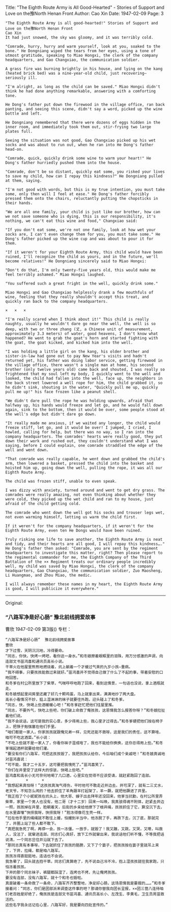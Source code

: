 Title: "The Eighth Route Army is All Good-Hearted" - Stories of Support and Love on the豫North Henan Front
Author: Cao Xin
Date: 1947-02-09
Page: 3

	"The Eighth Route Army is all good-hearted!" Stories of Support and Love on the豫North Henan Front
	Cao Xin
	It had just snowed, the sky was gloomy, and it was terribly cold.

	"Comrade, hurry, hurry and warm yourself, look at you, soaked to the bone." He Dongniang wiped the tears from her eyes, using a tone of utmost gratitude, speaking to Miao Hongxi, the clerk of the company headquarters, and Gao Changxiao, the communication soldier.

	A grass fire was burning brightly in his house, and lying on the kang (heated brick bed) was a nine-year-old child, just recovering—seriously ill.

	"I'm alright, as long as the child can be saved." Miao Hongxi didn't think he had done anything remarkable, answering with a comforting tone.

	He Dong's father put down the firewood in the village office, ran back panting, and seeing this scene, didn't say a word, picked up the wine bottle and left.

	He Dongniang remembered that there were dozens of eggs hidden in the inner room, and immediately took them out, stir-frying two large plates full.

	Seeing the situation was not good, Gao Changxiao picked up his wet socks and was about to run out, when he ran into He Dong's father head-on.

	"Comrade, quick, quickly drink some wine to warm your heart!" He Dong's father hurriedly pushed them into the house.

	"Comrade, don't be so distant, quickly eat some, you risked your lives to save my child, how can I repay this kindness?" He Dongniang pulled at them, saying.

	"I'm not good with words, but this is my true intention, you must take some, only then will I feel at ease." He Dong's father forcibly pressed them onto the chairs, reluctantly putting the chopsticks in their hands.

	"We are all one family, your child is just like our brother, how can we not save someone who is dying, this is our responsibility, it's nothing, we can't eat this wine and food," Changxiao said:

	"If you don't eat some, we're not one family, look at how wet your socks are, I can't even change them for you, you must take some." He Dong's father picked up the wine cup and was about to pour it for them.

	"If it weren't for your Eighth Route Army, this child would have been ruined, I'll recognize the child as yours, and in the future, we'll become relatives!" He Dongniang sincerely said to Miao Hongxi:

	"Don't do that, I'm only twenty-five years old, this would make me feel terribly ashamed." Miao Hongxi laughed.

	"You suffered such a great fright in the well, quickly drink some."

	Miao Hongxi and Gao Changxiao helplessly drank a few mouthfuls of wine, feeling that they really shouldn't accept this treat, and quickly ran back to the company headquarters.

	×	×	×

	"I'm really scared when I think about it!" This child is really naughty, usually he wouldn't dare go near the well, the well is so deep, with two or three zhang (丈, a Chinese unit of measurement, approximately 3.3 meters) of water, good heavens, I don't know what happened? He went to grab the goat's horn and started fighting with the goat, the goat kicked, and kicked him into the well.

	"I was holding a little girl on the kang, his older brother and sister-in-law had gone out to pay New Year's visits and hadn't returned yet, his father was doing labor service, getting firewood in the village office, there wasn't a single man at home, his second brother (only twelve years old) came back and shouted, I was really so frightened that my soul left my body, I quickly went to the well and looked, the child had fallen into the well, face up, the neighbors in the back street lowered a well rope for him, the child grabbed it, so he didn't sink, shouting in the water, "Quickly pull me up, quickly pull me up!" his face frozen like a peanut shell.

	"We didn't dare pull the rope he was holding upwards, afraid that halfway up, his hands would freeze and let go, and he would fall down again, sink to the bottom, then it would be over, some people stood at the well's edge but didn't dare go down.

	"It really made me anxious, if we waited any longer, the child would freeze stiff, let go, and it would be over! I jumped, I cried, I howled, calling for help, but there was no way, so I ran into the company headquarters. The comrades' hearts were really good, they put down their work and rushed out, they couldn't understand what I was saying, before I could explain, one comrade straddled the edge of the well and went down.

	"That comrade was really capable, he went down and grabbed the child's arm, then lowered a basket, pressed the child into the basket and hoisted him up, going down the well, pulling the rope, it was all our Eighth Route Army.

	The child was frozen stiff, unable to even speak.

	I was dizzy with anxiety, turned around and went to get dry grass. The comrades were really amazing, not even thinking about whether they were cold, they picked up the wet child and ran to my house, just afraid of the child getting cold.

	The comrade who went down the well got his socks and trouser legs wet, not even warming himself, letting us warm the child first.

	If it weren't for the company headquarters, if it weren't for the Eighth Route Army, even ten He Dongs would have been ruined.

	Truly risking one life to save another, the Eighth Route Army is neat and tidy, and their hearts are all good, I will repay this kindness…." He Dong's father then asked: "Comrade, you are sent by the regiment headquarters to investigate this matter, right? Then please report to the regimental commander for me, the Eighth Company of the Third Battalion of the ×× Regiment treats our ordinary people incredibly well, my child was saved by Miao Hongxi, the clerk of the company headquarters, Gao Changxiao, the communication soldier, Zuo Maosheng, Li Huangmao, and Zhou Miao, the medic.

	I will always remember these names in my heart, the Eighth Route Army is good, I will publicize it everywhere."



<hr /> 

Original: 


### “八路军净是好心肠”  豫北前线拥爱故事
曹欣
1947-02-09
第3版()
专栏：

    “八路军净是好心肠”  豫北前线拥爱故事
    曹欣
    才下过雪，天阴沉沉地，冷得要命。
    “同志，你快，快烤一烤吧，看你这一身水。”和冬娘擦着眼眶里的泪珠，用万分感激的声调，向连部文书苗鸿喜和通讯员高长小说。
    干草火在他屋里熊熊地燃烧着，炕上躺着一个才缓过气来的九岁小孩—重病。
    “我不碍事，只要孩孩能救过来就好。”苗鸿喜并不觉得自己做了什么了不起的事，带着安慰的口吻回答。
    和冬爹在村公所里放下了柴草，气喘呼呼地跑了回来，看到这情景，一句话也没说，拿上酒瓶就走。
    和冬娘想起里间房里还藏了好几十颗鸡蛋，马上就拿出来，满满地炒了两大盘。
    高长小看情况不妙，掂上湿淋淋的袜子就要往外跑，迎头碰上了和冬爹。
    “同志，快，快喝上些酒暖暖心吧！”和冬爹赶忙把他们往屋里推。
    “同志，不要外气，快吃上些吧，你们破上命救了俺孩孩，这恩情我怎么报答你呀？”和冬娘拉扯着他们说。
    “我不会说话，这可是我的实心意，多少得用上些，我心里才过得去。”和冬爹硬把他们按在椅子上，把筷子勉强塞在他们手里。
    “咱们都是一家人，你家孩孩就跟俺兄弟一样，见死还能不救呀，这是我们的责任，这不算啥，咱可不吃这酒菜。”长小说：
    “不吃上些就不是一家人了，你看你袜子湿成啥了，我也不能给你换换，这你总得用上些。”和冬爹端起酒杯就要给他们灌。
    “要没有你们八路军，可把这孩孩毁了，我把孩孩认给你，今后咱们成个亲戚吧！”和冬娘真诚地对苗鸿喜说：
    “可不能，我才二十五岁，这可要把我愧死了。”苗鸿喜笑了。
    “你们在井里受了这样大的惊骇，快喝上些吧。”
    苗鸿喜和高长小无可奈何地喝了几口酒，心里实在觉得不应该受请，就赶紧跑回了连部。
    ×        ×      ×
    “我想起来真怕呀！”这孩孩真淘气得伤，平时他可不敢走近井边去，井可深了，就有二三丈水，老天爷，不知怎么闹的？他去抓住了羊角跟羊打起架了，羊一蹶，就把他蹶进了井里。
    “我正抱了个小妮妮孩在炕头上，他大哥、嫂子出去拜年还没回来，他爹当抗勤，在村公所里弄柴草，家里一个男人也没有，他二哥（才十二岁）回来一叫唤，我真骇得魂不附体，赶紧去井边一照，孩孩掉在井里，脸朝着天，后街的乡亲给他撩下了根井绳，孩孩抓住了它，算没沉下去，在水里直嚷“快捞我呀，快捞我呀！”脸冻得像花生壳一样。
    “拉在他手里的绳绳就不敢往上撮，怕撮到半当中，他冻脱了手，再跌下去，沉了底，那就完了，井圈上站了些人都不敢下。
    “真把我急死了啊，再停一会，孩一冻僵，一放手，就毁了！我又蹦，又跳，又哭，又嚎，叫救人，没法了，就窜进连部。同志们心真好，放下工作就窜出来，我说话他们听不懂，不等我把话说清，一个同志岔住井沿就下去了。
    “那同志真有本事呀，下去就抓住了孩孩的胳膀，又下了个篓子，把孩孩按在篓子里就吊上来了，下井，拉绳，都是咱八路军。
    孩孩冻得直挺挺地，连话也不会说。
    我急晕了，回头就去抱干草。同志们真算绝了，先不说自己冷不冷，抱上湿孩孩就往我家跑，只怕冻着孩孩。
    下井的那个同志袜子，裤腿都踩湿了，连烤也不烤，先让俺烤孩孩。
    要没有连部，没有八路军，就十个和冬也毁啦。
    真是破着一条命救了一条命，八路军齐齐整整地，净足好心肠，这场恩情我是要报的……。”和冬爹接着问：“同志，你们是团部派来调查这件事的吧？那请你替我向团长呈报，××团三营八连待咱们老百姓是好绝了，俺孩孩是连部文书苗鸿喜、通讯员高长小、左茂生、李黄毛，卫生员周苗救活的。
    这些名字我永远记在心里，八路军好，我是要向四处宣传的。”
